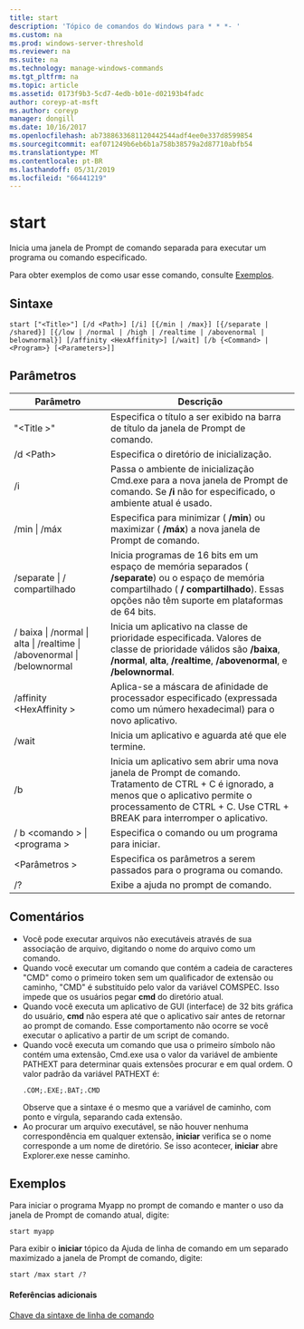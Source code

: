 ```yaml
---
title: start
description: 'Tópico de comandos do Windows para * * *- '
ms.custom: na
ms.prod: windows-server-threshold
ms.reviewer: na
ms.suite: na
ms.technology: manage-windows-commands
ms.tgt_pltfrm: na
ms.topic: article
ms.assetid: 0173f9b3-5cd7-4edb-b01e-d02193b4fadc
author: coreyp-at-msft
ms.author: coreyp
manager: dongill
ms.date: 10/16/2017
ms.openlocfilehash: ab7388633681120442544adf4ee0e337d8599854
ms.sourcegitcommit: eaf071249b6eb6b1a758b38579a2d87710abfb54
ms.translationtype: MT
ms.contentlocale: pt-BR
ms.lasthandoff: 05/31/2019
ms.locfileid: "66441219"
---
```

# <a name="start"></a>start



Inicia uma janela de Prompt de comando separada para executar um programa ou comando especificado.

Para obter exemplos de como usar esse comando, consulte [Exemplos](#BKMK_examples).

## <a name="syntax"></a>Sintaxe

```
start ["<Title>"] [/d <Path>] [/i] [{/min | /max}] [{/separate | /shared}] [{/low | /normal | /high | /realtime | /abovenormal | belownormal}] [/affinity <HexAffinity>] [/wait] [/b {<Command> | <Program>} [<Parameters>]]
```

## <a name="parameters"></a>Parâmetros

|Parâmetro|Descrição|
|---------|-----------|
|"\<Title >"|Especifica o título a ser exibido na barra de título da janela de Prompt de comando.|
|/d \<Path>|Especifica o diretório de inicialização.|
|/i|Passa o ambiente de inicialização Cmd.exe para a nova janela de Prompt de comando. Se **/i** não for especificado, o ambiente atual é usado.|
|/min  \| /máx|Especifica para minimizar ( **/min**) ou maximizar ( **/máx**) a nova janela de Prompt de comando.|
|/separate \| / compartilhado|Inicia programas de 16 bits em um espaço de memória separados ( **/separate**) ou o espaço de memória compartilhado ( **/ compartilhado**). Essas opções não têm suporte em plataformas de 64 bits.|
|/ baixa \| /normal \| alta \| /realtime \| /abovenormal \| /belownormal|Inicia um aplicativo na classe de prioridade especificada. Valores de classe de prioridade válidos são **/baixa**, **/normal**, **alta**, **/realtime**, **/abovenormal**, e **/belownormal**.|
|/affinity \<HexAffinity >|Aplica-se a máscara de afinidade de processador especificado (expressada como um número hexadecimal) para o novo aplicativo.|
|/wait|Inicia um aplicativo e aguarda até que ele termine.|
|/b|Inicia um aplicativo sem abrir uma nova janela de Prompt de comando. Tratamento de CTRL + C é ignorado, a menos que o aplicativo permite o processamento de CTRL + C. Use CTRL + BREAK para interromper o aplicativo.|
|/ b \<comando > \| \<programa >|Especifica o comando ou um programa para iniciar.|
|\<Parâmetros >|Especifica os parâmetros a serem passados para o programa ou comando.|
|/?|Exibe a ajuda no prompt de comando.|

## <a name="remarks"></a>Comentários

- Você pode executar arquivos não executáveis através de sua associação de arquivo, digitando o nome do arquivo como um comando.
- Quando você executar um comando que contém a cadeia de caracteres "CMD" como o primeiro token sem um qualificador de extensão ou caminho, "CMD" é substituído pelo valor da variável COMSPEC. Isso impede que os usuários pegar **cmd** do diretório atual.
- Quando você executa um aplicativo de GUI (interface) de 32 bits gráfica do usuário, **cmd** não espera até que o aplicativo sair antes de retornar ao prompt de comando. Esse comportamento não ocorre se você executar o aplicativo a partir de um script de comando.
- Quando você executa um comando que usa o primeiro símbolo não contém uma extensão, Cmd.exe usa o valor da variável de ambiente PATHEXT para determinar quais extensões procurar e em qual ordem. O valor padrão da variável PATHEXT é:  
  ```
  .COM;.EXE;.BAT;.CMD 
  ```  
  Observe que a sintaxe é o mesmo que a variável de caminho, com ponto e vírgula, separando cada extensão.
- Ao procurar um arquivo executável, se não houver nenhuma correspondência em qualquer extensão, **iniciar** verifica se o nome corresponde a um nome de diretório. Se isso acontecer, **iniciar** abre Explorer.exe nesse caminho.

## <a name="BKMK_examples"></a>Exemplos

Para iniciar o programa Myapp no prompt de comando e manter o uso da janela de Prompt de comando atual, digite:
```
start myapp 
```
Para exibir o **iniciar** tópico da Ajuda de linha de comando em um separado maximizado a janela de Prompt de comando, digite:
```
start /max start /?
```

#### <a name="additional-references"></a>Referências adicionais

[Chave da sintaxe de linha de comando](command-line-syntax-key.md)
